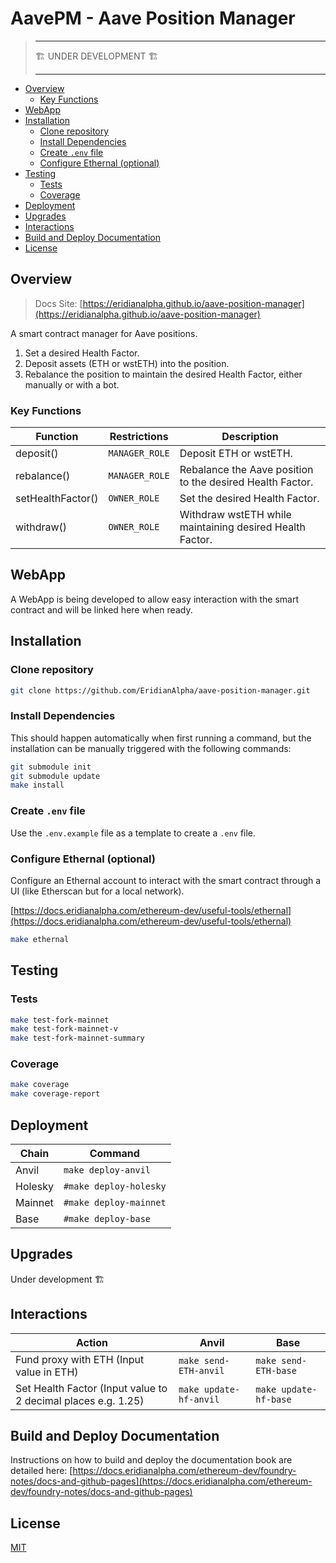 # AavePM - Aave Position Manager

> ---
>
> 🏗️ UNDER DEVELOPMENT 🏗️
>
> ---

* [Overview](#overview)
  * [Key Functions](#key-functions)
* [WebApp](#webapp)
* [Installation](#installation)
  * [Clone repository](#clone-repository)
  * [Install Dependencies](#install-dependencies)
  * [Create `.env` file](#create-env-file)
  * [Configure Ethernal (optional)](#configure-ethernal-optional)
* [Testing](#testing)
  * [Tests](#tests)
  * [Coverage](#coverage)
* [Deployment](#deployment)
* [Upgrades](#upgrades)
* [Interactions](#interactions)
* [Build and Deploy Documentation](#build-and-deploy-documentation)
* [License](#license)

## Overview

> Docs Site: [https://eridianalpha.github.io/aave-position-manager](https://eridianalpha.github.io/aave-position-manager)

A smart contract manager for Aave positions.

1. Set a desired Health Factor.
2. Deposit assets (ETH or wstETH) into the position.
3. Rebalance the position to maintain the desired Health Factor, either manually or with a bot.

### Key Functions

| Function          | Restrictions   | Description                                               |
| ----------------- | -------------- | --------------------------------------------------------- |
| deposit()         | `MANAGER_ROLE` | Deposit ETH or wstETH.                                    |
| rebalance()       | `MANAGER_ROLE` | Rebalance the Aave position to the desired Health Factor. |
| setHealthFactor() | `OWNER_ROLE`   | Set the desired Health Factor.                            |
| withdraw()        | `OWNER_ROLE`   | Withdraw wstETH while maintaining desired Health Factor.  |

## WebApp

A WebApp is being developed to allow easy interaction with the smart contract and will be linked here when ready.

## Installation

### Clone repository

```bash
git clone https://github.com/EridianAlpha/aave-position-manager.git
```

### Install Dependencies

This should happen automatically when first running a command, but the installation can be manually triggered with the following commands:

```bash
git submodule init
git submodule update
make install
```

### Create `.env` file

Use the `.env.example` file as a template to create a `.env` file.

### Configure Ethernal (optional)

Configure an Ethernal account to interact with the smart contract through a UI (like Etherscan but for a local network).

[https://docs.eridianalpha.com/ethereum-dev/useful-tools/ethernal](https://docs.eridianalpha.com/ethereum-dev/useful-tools/ethernal)

```bash
make ethernal
```

## Testing

### Tests

```bash
make test-fork-mainnet
make test-fork-mainnet-v
make test-fork-mainnet-summary
```

### Coverage

```bash
make coverage
make coverage-report
```

## Deployment

| Chain   | Command                |
| ------- | ---------------------- |
| Anvil   | `make deploy-anvil`    |
| Holesky | `#make deploy-holesky` |
| Mainnet | `#make deploy-mainnet` |
| Base    | `#make deploy-base`    |

## Upgrades

Under development 🏗️

## Interactions

| Action                                                        | Anvil                  | Base                  |
| ------------------------------------------------------------- | ---------------------- | --------------------- |
| Fund proxy with ETH (Input value in ETH)                      | `make send-ETH-anvil`  | `make send-ETH-base`  |
| Set Health Factor (Input value to 2 decimal places e.g. 1.25) | `make update-hf-anvil` | `make update-hf-base` |

## Build and Deploy Documentation

Instructions on how to build and deploy the documentation book are detailed here: [https://docs.eridianalpha.com/ethereum-dev/foundry-notes/docs-and-github-pages](https://docs.eridianalpha.com/ethereum-dev/foundry-notes/docs-and-github-pages)

## License

[MIT](https://choosealicense.com/licenses/mit/)
